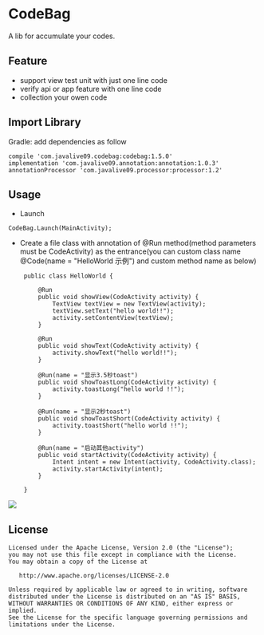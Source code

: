 CodeBag
======

A lib for accumulate your codes.


Feature
--------
- support view test unit with just one line code
- verify api or app feature with one line code
- collection your owen code



Import Library
--------

Gradle:
add dependencies as follow
```
compile 'com.javalive09.codebag:codebag:1.5.0'
implementation 'com.javalive09.annotation:annotation:1.0.3'
annotationProcessor 'com.javalive09.processor:processor:1.2'
```

Usage
---------------------
-  Launch
```
CodeBag.Launch(MainActivity);
```
-  Create a file class with annotation of @Run method(method parameters must be CodeActivity) as the entrance(you can 
custom class name  @Code(name = "HelloWorld 示例") and custom method name as below)
        
        
        public class HelloWorld {
        
            @Run
            public void showView(CodeActivity activity) {
                TextView textView = new TextView(activity);
                textView.setText("hello world!!");
                activity.setContentView(textView);
            }
        
            @Run
            public void showText(CodeActivity activity) {
                activity.showText("hello world!!");
            }
        
            @Run(name = "显示3.5秒toast")
            public void showToastLong(CodeActivity activity) {
                activity.toastLong("hello world !!");
            }
        
            @Run(name = "显示2秒toast")
            public void showToastShort(CodeActivity activity) {
                activity.toastShort("hello world !!");
            }
        
            @Run(name = "启动其他activity")
            public void startActivity(CodeActivity activity) {
                Intent intent = new Intent(activity, CodeActivity.class);
                activity.startActivity(intent);
            }
        
        }
        

![](http://peter-1254131086.costj.myqcloud.com/codebag.png)

License
-------

    Licensed under the Apache License, Version 2.0 (the "License");
    you may not use this file except in compliance with the License.
    You may obtain a copy of the License at

       http://www.apache.org/licenses/LICENSE-2.0

    Unless required by applicable law or agreed to in writing, software
    distributed under the License is distributed on an "AS IS" BASIS,
    WITHOUT WARRANTIES OR CONDITIONS OF ANY KIND, either express or implied.
    See the License for the specific language governing permissions and
    limitations under the License.
    
